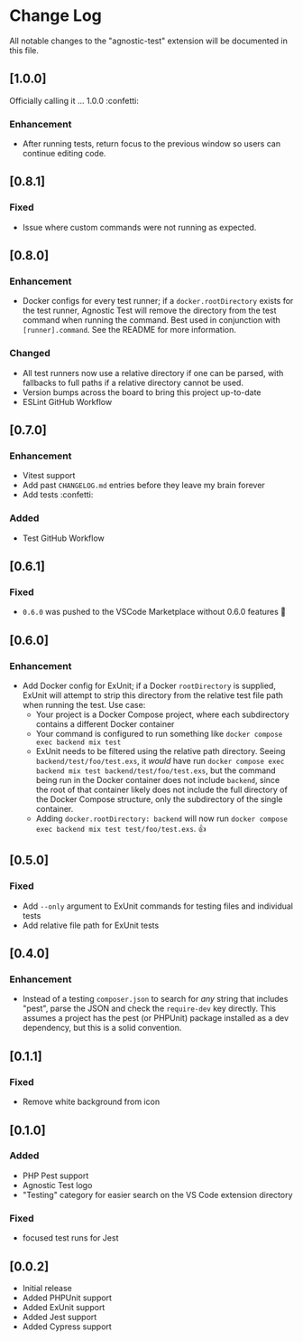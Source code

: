 # Change Log

All notable changes to the "agnostic-test" extension will be documented in this file.

## [1.0.0]

Officially calling it ... 1.0.0 :confetti:

### Enhancement

- After running tests, return focus to the previous window so users can continue editing code.

## [0.8.1]
### Fixed
- Issue where custom commands were not running as expected.

## [0.8.0]
### Enhancement

- Docker configs for every test runner; if a `docker.rootDirectory` exists for the test runner, Agnostic Test will remove the directory from the test command when running the command. Best used in conjunction with `[runner].command`. See the README for more information.

### Changed

- All test runners now use a relative directory if one can be parsed, with fallbacks to full paths if a relative directory cannot be used.
- Version bumps across the board to bring this project up-to-date
- ESLint GitHub Workflow


## [0.7.0]
### Enhancement

- Vitest support
- Add past `CHANGELOG.md` entries before they leave my brain forever
- Add tests :confetti:

### Added

- Test GitHub Workflow

## [0.6.1]
### Fixed

- `0.6.0` was pushed to the VSCode Marketplace without 0.6.0 features :facepalm:

## [0.6.0]
### Enhancement

- Add Docker config for ExUnit; if a Docker `rootDirectory` is supplied, ExUnit will attempt to strip this directory from the relative test file path when running the test. Use case:
    - Your project is a Docker Compose project, where each subdirectory contains a different Docker container
    - Your command is configured to run something like `docker compose exec backend mix test`
    - ExUnit needs to be filtered using the relative path directory. Seeing `backend/test/foo/test.exs`, it _would_ have run `docker compose exec backend mix test backend/test/foo/test.exs`, but the command being run in the Docker container does not include `backend`, since the root of that container likely does not include the full directory of the Docker Compose structure, only the subdirectory of the single container.
    - Adding `docker.rootDirectory: backend` will now run `docker compose exec backend mix test test/foo/test.exs`. :thumbsup:

## [0.5.0]
### Fixed

- Add `--only` argument to ExUnit commands for testing files and individual tests
- Add relative file path for ExUnit tests

## [0.4.0]
### Enhancement

- Instead of a testing `composer.json` to search for _any_ string that includes "pest", parse the JSON and check the `require-dev` key directly. This assumes a project has the pest (or PHPUnit) package installed as a dev dependency, but this is a solid convention.

## [0.1.1]
### Fixed

- Remove white background from icon

## [0.1.0]
### Added

- PHP Pest support
- Agnostic Test logo
- "Testing" category for easier search on the VS Code extension directory

### Fixed

- focused test runs for Jest

## [0.0.2]

- Initial release
- Added PHPUnit support
- Added ExUnit support
- Added Jest support
- Added Cypress support

